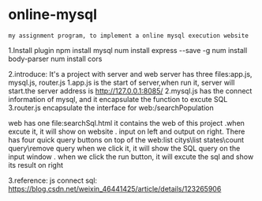 # online-mysql
	my assignment program, to implement a online mysql execution website
1.Install plugin
        npm install mysql 
        num install express --save -g
        num install body-parser
        num install cors


2.introduce:
It's a project with server and web
server has three files:app.js, mysql.js, router.js
	1.app.js is the start of server,when run it, server will start.the server address is http://127.0.0.1:8085/
	2.mysql.js has the connect information of mysql, and it encapsulate the function to excute SQL 
	3.router.js encapsulate the interface for web:/searchPopulation
	
web has one file:searchSql.html
	it contains the web of this project .when excute it, it will show on website .
	input on left and output on right.
	There has four quick query buttons on top of the web:list citys\list states\count query\remove query 
	when we click it, it will show the SQL query on the input window .
	when we click the run button, it will excute the sql and show its result on right


	
3.reference:
	js connect sql: https://blog.csdn.net/weixin_46441425/article/details/123265906
	
	
	
	
